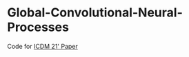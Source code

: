 # Global-Convolutional-Neural-Processes
Code for [ICDM 21' Paper](https://arxiv.org/abs/2109.00691)
